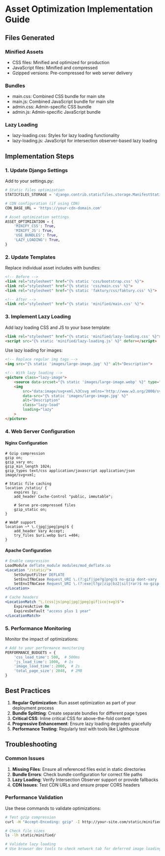 # Asset Optimization Implementation Guide

## Files Generated

### Minified Assets
- CSS files: Minified and optimized for production
- JavaScript files: Minified and compressed
- Gzipped versions: Pre-compressed for web server delivery

### Bundles
- main.css: Combined CSS bundle for main site
- main.js: Combined JavaScript bundle for main site
- admin.css: Admin-specific CSS bundle
- admin.js: Admin-specific JavaScript bundle

### Lazy Loading
- lazy-loading.css: Styles for lazy loading functionality
- lazy-loading.js: JavaScript for intersection observer-based lazy loading

## Implementation Steps

### 1. Update Django Settings

Add to your settings.py:

```python
# Static files optimization
STATICFILES_STORAGE = 'django.contrib.staticfiles.storage.ManifestStaticFilesStorage'

# CDN configuration (if using CDN)
CDN_BASE_URL = 'https://your-cdn-domain.com'

# Asset optimization settings
ASSET_OPTIMIZATION = {
    'MINIFY_CSS': True,
    'MINIFY_JS': True,
    'USE_BUNDLES': True,
    'LAZY_LOADING': True,
}
```

### 2. Update Templates

Replace individual asset includes with bundles:

```html
<!-- Before -->
<link rel="stylesheet" href="{% static 'css/bootstrap.css' %}">
<link rel="stylesheet" href="{% static 'css/main.css' %}">
<link rel="stylesheet" href="{% static 'faktury/css/faktury.css' %}">

<!-- After -->
<link rel="stylesheet" href="{% static 'minified/main.css' %}">
```

### 3. Implement Lazy Loading

Add lazy loading CSS and JS to your base template:

```html
<link rel="stylesheet" href="{% static 'minified/lazy-loading.css' %}">
<script src="{% static 'minified/lazy-loading.js' %}" defer></script>
```

Use lazy loading for images:

```html
<!-- Replace regular img tags -->
<img src="{% static 'images/large-image.jpg' %}" alt="Description">

<!-- With lazy loading -->
<picture class="lazy-image">
    <source data-srcset="{% static 'images/large-image.webp' %}" type="image/webp">
    <img 
        src="data:image/svg+xml,%3Csvg xmlns='http://www.w3.org/2000/svg' viewBox='0 0 300 200'%3E%3C/svg%3E"
        data-src="{% static 'images/large-image.jpg' %}"
        alt="Description"
        class="lazy-load"
        loading="lazy"
    >
</picture>
```

### 4. Web Server Configuration

#### Nginx Configuration

```nginx
# Gzip compression
gzip on;
gzip_vary on;
gzip_min_length 1024;
gzip_types text/css application/javascript application/json image/svg+xml;

# Static file caching
location /static/ {
    expires 1y;
    add_header Cache-Control "public, immutable";
    
    # Serve pre-compressed files
    gzip_static on;
}

# WebP support
location ~* \.(jpg|jpeg|png)$ {
    add_header Vary Accept;
    try_files $uri.webp $uri =404;
}
```

#### Apache Configuration

```apache
# Enable compression
LoadModule deflate_module modules/mod_deflate.so
<Location "/static/">
    SetOutputFilter DEFLATE
    SetEnvIfNoCase Request_URI \.(?:gif|jpe?g|png)$ no-gzip dont-vary
    SetEnvIfNoCase Request_URI \.(?:exe|t?gz|zip|bz2|sit|rar)$ no-gzip dont-vary
</Location>

# Cache headers
<LocationMatch "\.(css|js|png|jpg|jpeg|gif|ico|svg)$">
    ExpiresActive On
    ExpiresDefault "access plus 1 year"
</LocationMatch>
```

### 5. Performance Monitoring

Monitor the impact of optimizations:

```python
# Add to your performance monitoring
PERFORMANCE_BUDGETS = {
    'css_load_time': 500,  # 500ms
    'js_load_time': 1000,  # 1s
    'image_load_time': 2000,  # 2s
    'total_page_size': 2048,  # 2MB
}
```

## Best Practices

1. **Regular Optimization**: Run asset optimization as part of your deployment process
2. **Bundle Splitting**: Create separate bundles for different page types
3. **Critical CSS**: Inline critical CSS for above-the-fold content
4. **Progressive Enhancement**: Ensure lazy loading degrades gracefully
5. **Performance Testing**: Regularly test with tools like Lighthouse

## Troubleshooting

### Common Issues

1. **Missing Files**: Ensure all referenced files exist in static directories
2. **Bundle Errors**: Check bundle configuration for correct file paths
3. **Lazy Loading**: Verify Intersection Observer support or provide fallbacks
4. **CDN Issues**: Test CDN URLs and ensure proper CORS headers

### Performance Validation

Use these commands to validate optimizations:

```bash
# Test gzip compression
curl -H "Accept-Encoding: gzip" -I http://your-site.com/static/minified/main.css

# Check file sizes
ls -lh static/minified/

# Validate lazy loading
# Use browser dev tools to check network tab for deferred image loading
```
